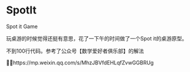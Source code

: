 # SpotIt
Spot it Game

玩桌游的时候觉得还挺有意思，花了一下午的时间做了一个Spot it的桌游原型。

不到100行代码。参考了公众号【数学爱好者俱乐部】的解法

🏴‍☠️https://mp.weixin.qq.com/s/MhzJBVfdEHLqfZvwGGBRUg

